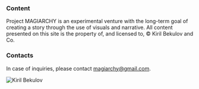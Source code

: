 ### Content
Project MAGIARCHY is an experimental venture with the long-term goal of creating a story through the use of visuals and narrative. All content presented on this site is the property of, and licensed to, © Kiril Bekulov and Co.

### Contacts
In case of inquiries, please contact magiarchy@gmail.com.

![Kiril Bekulov](img/kiril-bekulov.png)